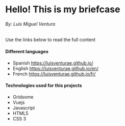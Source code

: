 # Hello! This is my briefcase
###### By: Luis Miguel Ventura
Use the links below to read the full content

#### Different languages
- Spanish   https://luisventurae.github.io/
- English   https://luisventurae.github.io/en/
- French    https://luisventurae.github.io/fr/

#### Technologies used for this projects
- Gridsome
- Vuejs
- Javascript
- HTML5
- CSS 3